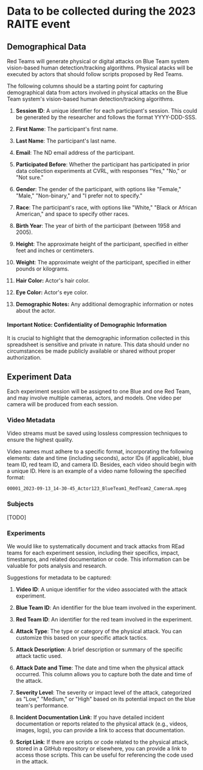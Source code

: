 # Data to be collected during the 2023 RAITE event   

## Demographical Data
Red Teams will generate physical or digital attacks on Blue Team system vision-based human detection/tracking algorithms.
Physical atacks will be executed by actors that should follow scripts proposed by Red Teams.

The following columns should be a starting point for capturing demographical data from actors involved in physical attacks on the Blue Team system's vision-based human detection/tracking algorithms. 

1. **Session ID**: A unique identifier for each participant's session. This could be generated by the researcher and follows the format YYYY-DDD-SSS.

2. **First Name**: The participant's first name.

3. **Last Name**: The participant's last name.

4. **Email**: The ND email address of the participant.

5. **Participated Before**: Whether the participant has participated in prior data collection experiments at CVRL, with responses "Yes," "No," or "Not sure."

6. **Gender**: The gender of the participant, with options like "Female," "Male," "Non-binary," and "I prefer not to specify."

7. **Race**: The participant's race, with options like "White," "Black or African American," and space to specify other races.

8. **Birth Year**: The year of birth of the participant (between 1958 and 2005).

9. **Height**: The approximate height of the participant, specified in either feet and inches or centimeters.

10. **Weight**: The approximate weight of the participant, specified in either pounds or kilograms.

11. **Hair Color:** Actor's hair color.

12. **Eye Color:** Actor's eye color.

13. **Demographic Notes:** Any additional demographic information or notes about the actor.


#### Important Notice: Confidentiality of Demographic Information

It is crucial to highlight that the demographic information collected in this spreadsheet is sensitive and private in nature. This data should under no circumstances be made publicly available or shared without proper authorization.

## Experiment Data

Each experiment session will be assigned to one Blue and one Red Team, and may involve multiple cameras, actors, and models. One video per camera will be produced from each session.

### Video Metadata

Video streams must be saved using lossless compression techniques to ensure the highest quality.

Video names must adhere to a specific format, incorporating the following elements: date and time (including seconds), actor IDs (if applicable), blue team ID, red team ID, and camera ID. Besides, each video should begin with a unique ID.
Here is an example of a video name following the specified format:

`00001_2023-09-13_14-30-45_Actor123_BlueTeam1_RedTeam2_CameraA.mpeg`

### Subjects
[TODO]

### Experiments

We would like to systematically document and track attacks from REad teams for each experiment session, including their specifics, impact, timestamps, and related documentation or code. This information can be valuable for pots analysis and research.

Suggestions for metadata to be captured:

1. **Video ID**: A unique identifier for the video associated with the attack experiment.

2. **Blue Team ID**: An identifier for the blue team involved in the experiment.

3. **Red Team ID**: An identifier for the red team involved in the experiment.

4. **Attack Type**: The type or category of the physical attack. You can customize this based on your specific attack tactics.

5. **Attack Description**: A brief description or summary of the specific attack tactic used.

6. **Attack Date and Time**: The date and time when the physical attack occurred. This column allows you to capture both the date and time of the attack.

7. **Severity Level**: The severity or impact level of the attack, categorized as "Low," "Medium," or "High" based on its potential impact on the blue team's performance.

8. **Incident Documentation Link**: If you have detailed incident documentation or reports related to the physical attack (e.g., videos, images, logs), you can provide a link to access that documentation.

9. **Script Link**: If there are scripts or code related to the physical attack, stored in a GitHub repository or elsewhere, you can provide a link to access those scripts. This can be useful for referencing the code used in the attack.